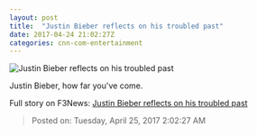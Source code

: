 ```yaml
---
layout: post
title:  "Justin Bieber reflects on his troubled past"
date: 2017-04-24 21:02:27Z
categories: cnn-com-entertainment
---
```


![Justin Bieber reflects on his troubled past](http://i2.cdn.cnn.com/cnnnext/dam/assets/161205153530-justin-bieber-concert-super-tease.jpg)

Justin Bieber, how far you've come.


Full story on F3News: [Justin Bieber reflects on his troubled past](http://www.f3nws.com/n/MzmEZG)

> Posted on: Tuesday, April 25, 2017 2:02:27 AM
